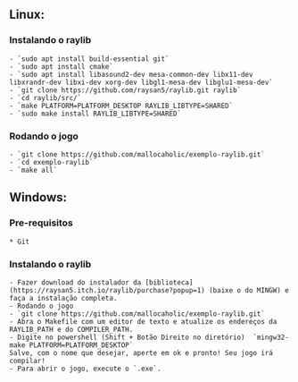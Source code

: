 
## Linux:
### Instalando o raylib
    - `sudo apt install build-essential git`
    - `sudo apt install cmake`
    - `sudo apt install libasound2-dev mesa-common-dev libx11-dev libxrandr-dev libxi-dev xorg-dev libgl1-mesa-dev libglu1-mesa-dev`
    - `git clone https://github.com/raysan5/raylib.git raylib`
    - `cd raylib/src/`
    - `make PLATFORM=PLATFORM_DESKTOP RAYLIB_LIBTYPE=SHARED`
    - `sudo make install RAYLIB_LIBTYPE=SHARED`
### Rodando o jogo
    - `git clone https://github.com/mallocaholic/exemplo-raylib.git`
    - `cd exemplo-raylib`
    - `make all` 

## Windows:
### Pre-requisitos
    * Git
### Instalando o raylib
    - Fazer download do instalador da [biblioteca](https://raysan5.itch.io/raylib/purchase?popup=1) (baixe o do MINGW) e faça a instalação completa. 
    - Rodando o jogo
    - `git clone https://github.com/mallocaholic/exemplo-raylib.git`
    - Abra o Makefile com um editor de texto e atualize os endereços da RAYLIB_PATH e do COMPILER_PATH.
    - Digite no powershell (Shift + Botão Direito no diretório)  `mingw32-make PLATFORM=PLATFORM_DESKTOP`
    Salve, com o nome que desejar, aperte em ok e pronto! Seu jogo irá compilar!
    - Para abrir o jogo, execute o `.exe`.